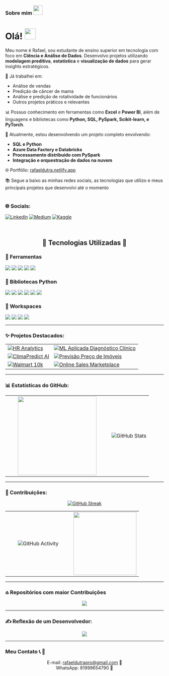 ### Sobre mim <img src="https://media1.giphy.com/media/v1.Y2lkPTc5MGI3NjExZWp5bWdnNDRna255dTAzazBza2p5ZW43bjZrZHd0bXAwYmVsa3MzcyZlcD12MV9pbnRlcm5hbF9naWZfYnlfaWQmY3Q9Zw/78XCFBGOlS6keY1Bil/giphy.gif" width="30">

# Olá! <img src="https://github.com/TheDudeThatCode/TheDudeThatCode/blob/master/Assets/Hi.gif" width="35" />

Meu nome é Rafael, sou estudante de ensino superior em tecnologia com foco em **Ciência e Análise de Dados**. Desenvolvo projetos utilizando **modelagem preditiva**, **estatística** e **visualização de dados** para gerar insights estratégicos.

💼 Já trabalhei em:

- Análise de vendas  
- Predição de câncer de mama  
- Análise e predição de rotatividade de funcionários  
- Outros projetos práticos e relevantes

📊 Possuo conhecimento em ferramentas como **Excel** e **Power BI**, além de linguagens e bibliotecas como **Python, SQL, PySpark, Scikit-learn, e PyTorch**.

🚀 Atualmente, estou desenvolvendo um projeto completo envolvendo:

- **SQL e Python**  
- **Azure Data Factory e Databricks**  
- **Processamento distribuído com PySpark**  
- **Integração e orquestração de dados na nuvem**

🌐 Portfólio: [rafaeldutra.netlify.app](https://rafaeldutra.netlify.app/) <br>

📚 Segue a baixo as minhas redes sociais, as tecnologias que utilizo e meus principais projetos que desenvolvi até o momento
<br><br>

### 🌐 Socials:

[![LinkedIn](https://img.shields.io/badge/LinkedIn-%230077B5.svg?logo=linkedin&logoColor=white)](https://linkedin.com/in/rafaelsantoshome) [![Medium](https://img.shields.io/badge/Medium-%23000000.svg?logo=medium&logoColor=white)](https://medium.com/@santosrafaelpro) [![Kaggle](https://img.shields.io/badge/Kaggle-%23020F7A.svg?logo=kaggle&logoColor=white)](https://www.kaggle.com/raeldata)

</div>
<br>

<h2 align="center">🔹 Tecnologias Utilizadas 🔹</h2>

<h3 align="left">🔹 Ferramentas</h3>

<p align="left">
  <img src="https://img.shields.io/badge/Python-3776AB.svg?style=for-the-badge&logo=python&logoColor=white" />
  <img src="https://img.shields.io/badge/SQL-4479A1.svg?style=for-the-badge&logo=postgresql&logoColor=white" />
  <img src="https://img.shields.io/badge/GitHub-181717.svg?style=for-the-badge&logo=github&logoColor=white" />
  <img src="https://img.shields.io/badge/Git-F05032.svg?style=for-the-badge&logo=git&logoColor=white" />
  <img src="https://img.shields.io/badge/Excel-217346.svg?style=for-the-badge&logo=microsoft-excel&logoColor=white" />
</p>

<h3 align="left">🔹 Bibliotecas Python</h3>

<p align="left">
  <img src="https://img.shields.io/badge/Pandas-150458.svg?style=for-the-badge&logo=pandas&logoColor=white" />
  <img src="https://img.shields.io/badge/NumPy-013243.svg?style=for-the-badge&logo=numpy&logoColor=white" />
  <img src="https://img.shields.io/badge/Matplotlib-11557c.svg?style=for-the-badge&logo=plotly&logoColor=white" />
  <img src="https://img.shields.io/badge/Scikit_Learn-F7931E.svg?style=for-the-badge&logo=scikit-learn&logoColor=white" />
  <img src="https://img.shields.io/badge/Seaborn-009688.svg?style=for-the-badge&logo=seaborn&logoColor=white" />
  <img src="https://img.shields.io/badge/PyTorch-EE4C2C.svg?style=for-the-badge&logo=PyTorch&logoColor=white" />
</p>

<h3 align="left">🔹 Workspaces</h3>

<p align="left">
  <img src="https://img.shields.io/badge/Jupyter-F37626.svg?style=for-the-badge&logo=jupyter&logoColor=white" />
  <img src="https://img.shields.io/badge/PyCharm-000000.svg?style=for-the-badge&logo=pycharm&logoColor=white" />
  <img src="https://img.shields.io/badge/Google_Colab-F9AB00.svg?style=for-the-badge&logo=googlecolab&logoColor=white" />
  <img src="https://img.shields.io/badge/VS_Code-007ACC.svg?style=for-the-badge&logo=visualstudiocode&logoColor=white" />
</p>

<!-- <h3 align="center">Desenvolvimento</h3>

<p align="center">
<img src="https://upload.wikimedia.org/wikipedia/commons/3/38/Jupyter_logo.svg" alt="Jupyter Notebook" width="55" height="55"/>
  <img src="https://www.vectorlogo.zone/logos/reactjs/reactjs-icon.svg" alt="react" width="55" height="55"/>
  <img src="https://www.vectorlogo.zone/logos/javascript/javascript-icon.svg" alt="javascript" width="55" height="55"/>
  <img src="https://www.vectorlogo.zone/logos/python/python-icon.svg" alt="python" width="55" height="55"/>
  <img src="https://raw.githubusercontent.com/Haell39/Images-Icons/refs/heads/main/SVG/mongodb-svgrepo-com.svg" alt="MongoDB" width="55" height="55"/>

</p> -->

  <!-- <img src="https://raw.githubusercontent.com/Haell39/Images-Icons/refs/heads/main/SVG/tailwindcss-icon-icon-original.svg" alt="Tailwind CSS" width="60" height="60"/>
  <img src="https://www.vectorlogo.zone/logos/dotnet/dotnet-icon.svg" alt="csharp" width="60" height="60"/>
    <img src="https://upload.wikimedia.org/wikipedia/commons/6/61/HTML5_logo_and_wordmark.svg" alt="html" width="55" height="55"/>
  <img src="https://upload.wikimedia.org/wikipedia/commons/6/62/CSS3_logo.svg" alt="css" width="50 height="50/>

    
   -->

---

### ✨ Projetos Destacados:

<div align="center">

<table>
  <tr>
    <td>
      <a href="https://github.com/Haell39/HR-Analytics">
        <img src="https://github-readme-stats.vercel.app/api/pin/?username=Haell39&repo=HR-Analytics&theme=tokyonight" alt="HR Analytics">
      </a>
    </td>
    <td>
      <a href="https://github.com/Haell39/ML-Aplicada-Diagnostico-Clinico">
        <img src="https://github-readme-stats.vercel.app/api/pin/?username=Haell39&repo=ML-Aplicada-Diagnostico-Clinico&theme=tokyonight" alt="ML Aplicada Diagnóstico Clínico">
      </a>
    </td>
  </tr>
  <tr>
    <td>
      <a href="https://github.com/Haell39/ClimaPredict_AI">
        <img src="https://github-readme-stats.vercel.app/api/pin/?username=Haell39&repo=ClimaPredict_AI&theme=tokyonight" alt="ClimaPredict AI">
      </a>
    </td>
    <td>
      <a href="https://github.com/Haell39/Previsao_Preco_de_Imoveis">
        <img src="https://github-readme-stats.vercel.app/api/pin/?username=Haell39&repo=Previsao_Preco_de_Imoveis&theme=tokyonight" alt="Previsão Preço de Imóveis">
      </a>
    </td>
  </tr>
  <tr>
    <td>
      <a href="https://github.com/Haell39/walmart10k">
        <img src="https://github-readme-stats.vercel.app/api/pin/?username=Haell39&repo=walmart10k&theme=tokyonight" alt="Walmart 10k">
      </a>
    </td>
    <td>
      <a href="https://github.com/Haell39/online_sales-marketplace">
        <img src="https://github-readme-stats.vercel.app/api/pin/?username=Haell39&repo=online_sales-marketplace&theme=tokyonight" alt="Online Sales Marketplace">
      </a>
    </td>
  </tr>
</table>

</div>

---

### 📊 Estatísticas do GitHub:

<div align="center">
  <table>
    <tr>
    <td style="padding-left: 40px;">
        <img src="https://media3.giphy.com/media/v1.Y2lkPTc5MGI3NjExYWJ5N2F1eDJsaHplOGt3YWhhYXVxZWY0Y2JwbnZ4M2oyOTZjYWRrMCZlcD12MV9pbnRlcm5hbF9naWZfYnlfaWQmY3Q9Zw/qgQUggAC3Pfv687qPC/giphy.gif" width="250">
      </td>
      <td style="padding-left: 40px;">
        <img src="https://github-readme-stats.vercel.app/api?username=Haell39&show_icons=true&theme=dark" alt="GitHub Stats">
      </td>
    </tr>
  </table>
</div>

---

### 🌟 Contribuições:

<div align="center">
  
[![GitHub Streak](https://github-readme-streak-stats.herokuapp.com/?user=Haell39&theme=dark)](https://git.io/streak-stats)

<div align="center">
  <table>
    <tr>
    <td style="padding-left: 40px;">
        <img src="https://github-readme-activity-graph.vercel.app/graph?username=Haell39&theme=tokyonight&hide_border=true" alt="GitHub Activity">
      </td>
      <td style="padding-left: 40px;">
        <img src="https://media2.giphy.com/media/v1.Y2lkPTc5MGI3NjExa2thaHQydmJpYW1lN2V4dGN5YnZleGZpcXhqbXgzdnF4cHhsNnNxYSZlcD12MV9pbnRlcm5hbF9naWZfYnlfaWQmY3Q9Zw/LaVp0AyqR5bGsC5Cbm/giphy.gif" width="200">
      </td>
    </tr>
  </table>
</div>

</div>

---

</div>

### 🔝 Repositórios com maior Contribuições

<div align="center">
  
![](https://github-contributor-stats.vercel.app/api?username=Haell39&limit=5&theme=tokyonight&combine_all_yearly_contributions=true)

</div>

---

### ✍️ Reflexão de um Desenvolvedor:

<div align="center">

![](https://quotes-github-readme.vercel.app/api?type=horizontal&theme=tokyonight&quote=A+computação+é+nenhuma+outra+coisa+senão+uma+matemática+disfarçada.&author=Edsger+W.+Dijkstra)

</div>

---

<div align="center">

</div>

### Meu Contato 📞 📩

<div align="center">
  
E-mail: rafaeldutrapro@gmail.com 📧<br>
WhatsApp: 81999654790 📱<br>

</div>
